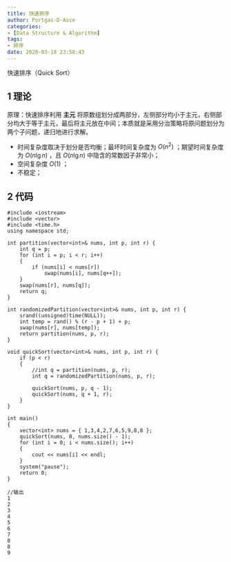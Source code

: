 ```yaml
---
title: 快速排序
author: Portgas·D·Asce
categories:
- [Data Structure & Algorithm]
tags:
- 排序
date: 2020-03-18 23:58:43
---
```

快速排序（Quick Sort）
<!-- more -->
## 1 理论
原理：快速排序利用 **主元** 将原数组划分成两部分，左侧部分均小于主元，右侧部分均大于等于主元，最后将主元放在中间；本质就是采用分治策略将原问题划分为两个子问题，递归地进行求解。

- 时间复杂度取决于划分是否均衡；最坏时间复杂度为 $O(n^2)$ ；期望时间复杂度为 $O(n \lg n)$ ，且 $O(n \lg n)$ 中隐含的常数因子非常小；
- 空间复杂度 $O(1)$ ；
- 不稳定；
## 2 代码
```
#include <iostream>
#include <vector>
#include <time.h>
using namespace std;

int partition(vector<int>& nums, int p, int r) {
	int q = p;
	for (int i = p; i < r; i++)
	{
		if (nums[i] < nums[r])
			swap(nums[i], nums[q++]);
	}
	swap(nums[r], nums[q]);
	return q;
}

int randomizedPartition(vector<int>& nums, int p, int r) {
	srand((unsigned)time(NULL));
	int temp = rand() % (r - p + 1) + p;
	swap(nums[r], nums[temp]);
	return partition(nums, p, r);
}

void quickSort(vector<int>& nums, int p, int r) {
	if (p < r)
	{
		//int q = partition(nums, p, r);
		int q = randomizedPartition(nums, p, r);
		
		quickSort(nums, p, q - 1);
		quickSort(nums, q + 1, r);
	}
}

int main()
{
	vector<int> nums = { 1,3,4,2,7,6,5,9,8,8 };
	quickSort(nums, 0, nums.size() - 1);
	for (int i = 0; i < nums.size(); i++)
	{
		cout << nums[i] << endl;
	}
	system("pause");
    return 0;
}

//输出
1
2
3
4
5
6
7
8
8
9
```
